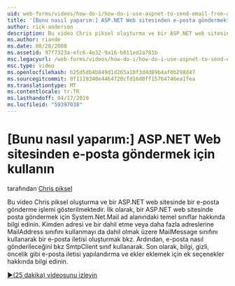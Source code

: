 ```yaml
---
uid: web-forms/videos/how-do-i/how-do-i-use-aspnet-to-send-email-from-a-web-site
title: '[Bunu nasıl yaparım:] ASP.NET Web sitesinden e-posta göndermektir | Microsoft Docs'
author: rick-anderson
description: Bu video Chris piksel oluşturma ve bir ASP.NET web sitesinde bir e-posta gönderme işlemi gösterilmektedir. İlk olarak, System.Net.Mail ad alanı f temel sınıflar hakkında bilgi edinin...
ms.author: riande
ms.date: 08/28/2008
ms.assetid: 97f7323a-efc6-4e32-9a16-b011ed2a781b
msc.legacyurl: /web-forms/videos/how-do-i/how-do-i-use-aspnet-to-send-email-from-a-web-site
msc.type: video
ms.openlocfilehash: b25d5db4b849d1d265a10f3d4d89b4af0b298d47
ms.sourcegitcommit: 0f1119340e4464720cfd16d0ff15764746ea1fea
ms.translationtype: MT
ms.contentlocale: tr-TR
ms.lasthandoff: 04/17/2019
ms.locfileid: "59397038"
---
```

# <a name="how-do-i-use-aspnet-to-send-email-from-a-web-site"></a>[Bunu nasıl yaparım:] ASP.NET Web sitesinden e-posta göndermek için kullanın

tarafından [Chris piksel](https://twitter.com/chrispels)

Bu video Chris piksel oluşturma ve bir ASP.NET web sitesinde bir e-posta gönderme işlemi gösterilmektedir. İlk olarak, bir ASP.NET web sitesinde posta göndermek için System.Net.Mail ad alanındaki temel sınıflar hakkında bilgi edinin. Kimden adresi ve bir dahil etme veya daha fazla adreslerine MailAddress sınıfını kullanmayı da dahil olmak üzere MailMessage sınıfını kullanarak bir e-posta iletisi oluşturmak bkz. Ardından, e-posta nasıl gönderileceğini bkz SmtpClient sınıf kullanarak. Son olarak, bilgi, gizli, öncelik gibi e-posta iletisi yapılandırma ve ekler eklemek için ek seçenekler hakkında bilgi edinin.

[&#9654;(25 dakika) videosunu izleyin](https://channel9.msdn.com/Blogs/ASP-NET-Site-Videos/how-do-i-use-aspnet-to-send-email-from-a-web-site)

